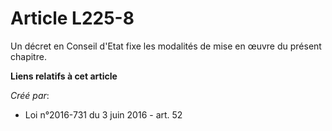 # Article L225-8

Un décret en Conseil d'Etat fixe les modalités de mise en œuvre du présent chapitre.

**Liens relatifs à cet article**

_Créé par_:

  - Loi n°2016-731 du 3 juin 2016 - art. 52
